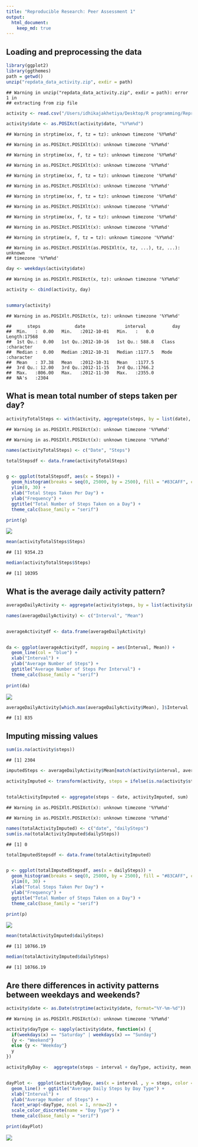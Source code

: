 ```yaml
---
title: "Reproducible Research: Peer Assessment 1"
output: 
  html_document:
    keep_md: true
---
```



## Loading and preprocessing the data

```r
library(ggplot2)
library(ggthemes)
path = getwd()
unzip("repdata_data_activity.zip", exdir = path)
```

```
## Warning in unzip("repdata_data_activity.zip", exdir = path): error 1 in
## extracting from zip file
```

```r
activity <- read.csv("/Users/idhikajakhetiya/Desktop/R programming/Reproducible R /activity.csv")

activity$date <- as.POSIXct(activity$date, "%Y%m%d")
```

```
## Warning in strptime(xx, f, tz = tz): unknown timezone '%Y%m%d'
```

```
## Warning in as.POSIXct.POSIXlt(x): unknown timezone '%Y%m%d'
```

```
## Warning in strptime(xx, f, tz = tz): unknown timezone '%Y%m%d'
```

```
## Warning in as.POSIXct.POSIXlt(x): unknown timezone '%Y%m%d'
```

```
## Warning in strptime(xx, f, tz = tz): unknown timezone '%Y%m%d'
```

```
## Warning in as.POSIXct.POSIXlt(x): unknown timezone '%Y%m%d'
```

```
## Warning in strptime(xx, f, tz = tz): unknown timezone '%Y%m%d'
```

```
## Warning in as.POSIXct.POSIXlt(x): unknown timezone '%Y%m%d'
```

```
## Warning in strptime(xx, f, tz = tz): unknown timezone '%Y%m%d'
```

```
## Warning in as.POSIXct.POSIXlt(x): unknown timezone '%Y%m%d'
```

```
## Warning in strptime(x, f, tz = tz): unknown timezone '%Y%m%d'
```

```
## Warning in as.POSIXct.POSIXlt(as.POSIXlt(x, tz, ...), tz, ...): unknown
## timezone '%Y%m%d'
```

```r
day <- weekdays(activity$date)
```

```
## Warning in as.POSIXlt.POSIXct(x, tz): unknown timezone '%Y%m%d'
```

```r
activity <- cbind(activity, day)


summary(activity)
```

```
## Warning in as.POSIXlt.POSIXct(x, tz): unknown timezone '%Y%m%d'
```

```
##      steps             date               interval          day           
##  Min.   :  0.00   Min.   :2012-10-01   Min.   :   0.0   Length:17568      
##  1st Qu.:  0.00   1st Qu.:2012-10-16   1st Qu.: 588.8   Class :character  
##  Median :  0.00   Median :2012-10-31   Median :1177.5   Mode  :character  
##  Mean   : 37.38   Mean   :2012-10-31   Mean   :1177.5                     
##  3rd Qu.: 12.00   3rd Qu.:2012-11-15   3rd Qu.:1766.2                     
##  Max.   :806.00   Max.   :2012-11-30   Max.   :2355.0                     
##  NA's   :2304
```

## What is mean total number of steps taken per day?

```r
activityTotalSteps <- with(activity, aggregate(steps, by = list(date), sum, na.rm = TRUE))
```

```
## Warning in as.POSIXlt.POSIXct(x): unknown timezone '%Y%m%d'

## Warning in as.POSIXlt.POSIXct(x): unknown timezone '%Y%m%d'
```

```r
names(activityTotalSteps) <- c("Date", "Steps")

totalStepsdf <- data.frame(activityTotalSteps)


g <- ggplot(totalStepsdf, aes(x = Steps)) + 
  geom_histogram(breaks = seq(0, 25000, by = 2500), fill = "#83CAFF", col = "black") + 
  ylim(0, 30) + 
  xlab("Total Steps Taken Per Day") + 
  ylab("Frequency") + 
  ggtitle("Total Number of Steps Taken on a Day") + 
  theme_calc(base_family = "serif")

print(g)
```

![](PA1_template_files/figure-html/unnamed-chunk-2-1.png)<!-- -->

```r
mean(activityTotalSteps$Steps)
```

```
## [1] 9354.23
```

```r
median(activityTotalSteps$Steps)
```

```
## [1] 10395
```
## What is the average daily activity pattern?

```r
averageDailyActivity <- aggregate(activity$steps, by = list(activity$interval), FUN = mean, na.rm = TRUE)

names(averageDailyActivity) <- c("Interval", "Mean")


averageActivitydf <- data.frame(averageDailyActivity)


da <- ggplot(averageActivitydf, mapping = aes(Interval, Mean)) + 
  geom_line(col = "blue") +
  xlab("Interval") + 
  ylab("Average Number of Steps") + 
  ggtitle("Average Number of Steps Per Interval") +
  theme_calc(base_family = "serif")
  
print(da)
```

![](PA1_template_files/figure-html/unnamed-chunk-3-1.png)<!-- -->

```r
averageDailyActivity[which.max(averageDailyActivity$Mean), ]$Interval
```

```
## [1] 835
```

## Imputing missing values

```r
sum(is.na(activity$steps))
```

```
## [1] 2304
```

```r
imputedSteps <- averageDailyActivity$Mean[match(activity$interval, averageDailyActivity$Interval)]

activityImputed <- transform(activity, steps = ifelse(is.na(activity$steps), yes = imputedSteps, no = activity$steps))


totalActivityImputed <- aggregate(steps ~ date, activityImputed, sum)
```

```
## Warning in as.POSIXlt.POSIXct(x): unknown timezone '%Y%m%d'

## Warning in as.POSIXlt.POSIXct(x): unknown timezone '%Y%m%d'
```

```r
names(totalActivityImputed) <- c("date", "dailySteps")
sum(is.na(totalActivityImputed$dailySteps))
```

```
## [1] 0
```

```r
totalImputedStepsdf <- data.frame(totalActivityImputed)


p <- ggplot(totalImputedStepsdf, aes(x = dailySteps)) + 
  geom_histogram(breaks = seq(0, 25000, by = 2500), fill = "#83CAFF", col = "black") + 
  ylim(0, 30) + 
  xlab("Total Steps Taken Per Day") + 
  ylab("Frequency") + 
  ggtitle("Total Number of Steps Taken on a Day") + 
  theme_calc(base_family = "serif")

print(p)
```

![](PA1_template_files/figure-html/unnamed-chunk-4-1.png)<!-- -->

```r
mean(totalActivityImputed$dailySteps)
```

```
## [1] 10766.19
```

```r
median(totalActivityImputed$dailySteps)
```

```
## [1] 10766.19
```

## Are there differences in activity patterns between weekdays and weekends?

```r
activity$date <- as.Date(strptime(activity$date, format="%Y-%m-%d"))
```

```
## Warning in as.POSIXlt.POSIXct(x): unknown timezone '%Y%m%d'
```

```r
activity$dayType <- sapply(activity$date, function(x) {
  if(weekdays(x) == "Saturday" | weekdays(x) == "Sunday")
  {y <- "Weekend"}
  else {y <- "Weekday"}
  y
})

activityByDay <-  aggregate(steps ~ interval + dayType, activity, mean, na.rm = TRUE)


dayPlot <-  ggplot(activityByDay, aes(x = interval , y = steps, color = dayType)) + 
  geom_line() + ggtitle("Average Daily Steps by Day Type") + 
  xlab("Interval") + 
  ylab("Average Number of Steps") +
  facet_wrap(~dayType, ncol = 1, nrow=2) +
  scale_color_discrete(name = "Day Type") +
  theme_calc(base_family = "serif")

print(dayPlot) 
```

![](PA1_template_files/figure-html/unnamed-chunk-5-1.png)<!-- -->

